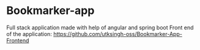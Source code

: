 # Bookmarker-app
Full stack application made with help of angular and spring boot
Front end of the application: https://github.com/utksingh-oss/Bookmarker-App-Frontend
